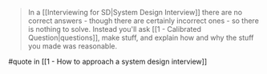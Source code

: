 > In a [[Interviewing for SD|System Design Interview]] there are no correct answers - though there are certainly incorrect ones - so there is nothing to solve. Instead you'll ask [[1 - Calibrated Question|questions]], make stuff, and explain how and why the stuff you made was reasonable.

#quote in [[1 - How to approach a system design interview]]
